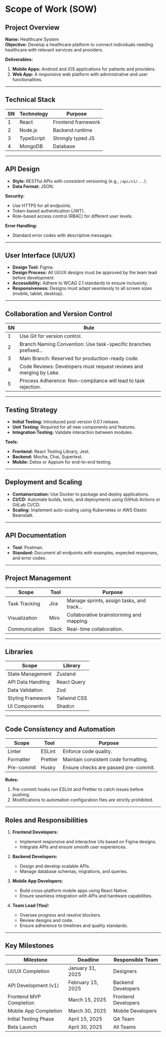 # Scope of Work (SOW)

## Project Overview
**Name:** Healthcare System  
**Objective:** Develop a healthcare platform to connect individuals needing healthcare with relevant services and providers.  

**Deliverables:**  
1. **Mobile Apps:** Android and iOS applications for patients and providers.  
2. **Web App:** A responsive web platform with administrative and user functionalities.  

---

## Technical Stack

| SN | Technology  | Purpose                |
|----|-------------|------------------------|
| 1  | React       | Frontend framework     |
| 2  | Node.js     | Backend runtime        |
| 3  | TypeScript  | Strongly typed JS      |
| 4  | MongoDB     | Database               |

---

## API Design
- **Style:** RESTful APIs with consistent versioning (e.g., `/api/v1/...`).  
- **Data Format:** JSON.  

**Security:**  
- Use HTTPS for all endpoints.  
- Token-based authentication (JWT).  
- Role-based access control (RBAC) for different user levels.  

**Error Handling:**  
- Standard error codes with descriptive messages.  

---

## User Interface (UI/UX)
- **Design Tool:** Figma.  
- **Design Process:** All UI/UX designs must be approved by the team lead before development.  
- **Accessibility:** Adhere to WCAG 2.1 standards to ensure inclusivity.  
- **Responsiveness:** Designs must adapt seamlessly to all screen sizes (mobile, tablet, desktop).  

---

## Collaboration and Version Control

| SN | Rule                                                                 |
|----|----------------------------------------------------------------------|
| 1  | Use Git for version control.                                         |
| 2  | Branch Naming Convention: Use task-specific branches prefixed...    |
| 3  | Main Branch: Reserved for production-ready code.                    |
| 4  | Code Reviews: Developers must request reviews and merging by Leke.  |
| 5  | Process Adherence: Non-compliance will lead to task rejection.      |

---

## Testing Strategy
- **Initial Testing:** Introduced post version 0.0.1 release.  
- **Unit Testing:** Required for all new components and features.  
- **Integration Testing:** Validate interaction between modules.  

**Tools:**  
- **Frontend:** React Testing Library, Jest.  
- **Backend:** Mocha, Chai, Supertest.  
- **Mobile:** Detox or Appium for end-to-end testing.  

---

## Deployment and Scaling
- **Containerization:** Use Docker to package and deploy applications.  
- **CI/CD:** Automate builds, tests, and deployments using GitHub Actions or GitLab CI/CD.  
- **Scaling:** Implement auto-scaling using Kubernetes or AWS Elastic Beanstalk.  

---

## API Documentation
- **Tool:** Postman.  
- **Standard:** Document all endpoints with examples, expected responses, and error codes.  

---

## Project Management

| Scope            | Tool  | Purpose                                    |
|------------------|-------|--------------------------------------------|
| Task Tracking    | Jira  | Manage sprints, assign tasks, and track...|
| Visualization    | Miro  | Collaborative brainstorming and mapping.  |
| Communication    | Slack | Real-time collaboration.                  |

---

## Libraries

| Scope               | Library       |
|---------------------|---------------|
| State Management    | Zustand       |
| API Data Handling   | React Query   |
| Data Validation     | Zod          |
| Styling Framework   | Tailwind CSS |
| UI Components       | Shadcn        |

---

## Code Consistency and Automation

| Scope          | Tool       | Purpose                                |
|----------------|------------|----------------------------------------|
| Linter         | ESLint     | Enforce code quality.                 |
| Formatter      | Prettier   | Maintain consistent code formatting.  |
| Pre-commit     | Husky      | Ensure checks are passed pre-commit.  |

**Rules:**  
1. Pre-commit hooks run ESLint and Prettier to catch issues before pushing.  
2. Modifications to automation configuration files are strictly prohibited.  

---

## Roles and Responsibilities

1. **Frontend Developers:**  
   - Implement responsive and interactive UIs based on Figma designs.  
   - Integrate APIs and ensure smooth user experiences.  

2. **Backend Developers:**  
   - Design and develop scalable APIs.  
   - Manage database schemas, migrations, and queries.  

3. **Mobile App Developers:**  
   - Build cross-platform mobile apps using React Native.  
   - Ensure seamless integration with APIs and hardware capabilities.  

4. **Team Lead (You):**  
   - Oversee progress and resolve blockers.  
   - Review designs and code.  
   - Ensure adherence to timelines and quality standards.  

---

## Key Milestones

| Milestone              | Deadline         | Responsible Team    |
|------------------------|------------------|---------------------|
| UI/UX Completion       | January 31, 2025| Designers           |
| API Development (v1)   | February 15, 2025| Backend Developers  |
| Frontend MVP Completion| March 15, 2025  | Frontend Developers |
| Mobile App Completion  | March 30, 2025  | Mobile Developers   |
| Initial Testing Phase  | April 15, 2025  | QA Team             |
| Beta Launch            | April 30, 2025  | All Teams           |
